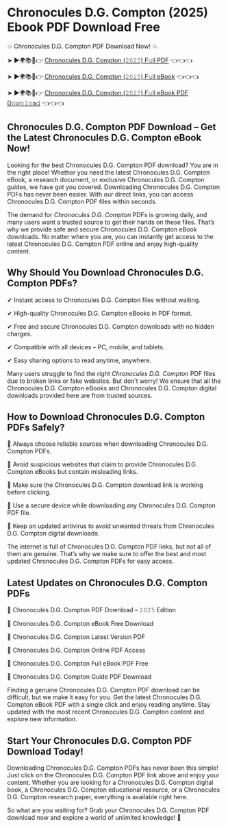 # Chronocules D.G. Compton (2025) Ebook PDF Download Free

💥 Chronocules D.G. Compton PDF Download Now! 💥

➤ ►🌍📚📱👉 [Chronocules D.G. Compton (𝟸𝟶𝟸𝟻) F𝚞ll PDF](https://getpdf.xyz/chronocules-d.g.-compton) 👈👈👈


➤ ►🌍📚📱👉 [Chronocules D.G. Compton (𝟸𝟶𝟸𝟻) F𝚞ll eBook](https://getpdf.xyz/chronocules-d.g.-compton) 👈👈👈


➤ ►🌍📚📱👉 [Chronocules D.G. Compton (𝟸𝟶𝟸𝟻) F𝚞ll eBook PDF D𝚘𝚠𝚗𝚕𝚘a𝚍](https://getpdf.xyz/chronocules-d.g.-compton) 👈👈👈


## Chronocules D.G. Compton PDF Download – Get the Latest Chronocules D.G. Compton eBook Now!

Looking for the best Chronocules D.G. Compton PDF download? You are in the right place! Whether you need the latest Chronocules D.G. Compton eBook, a research document, or exclusive Chronocules D.G. Compton guides, we have got you covered. Downloading Chronocules D.G. Compton PDFs has never been easier. With our direct links, you can access Chronocules D.G. Compton PDF files within seconds.

The demand for *Chronocules D.G. Compton* PDFs is growing daily, and many users want a trusted source to get their hands on these files. That’s why we provide safe and secure Chronocules D.G. Compton eBook downloads. No matter where you are, you can instantly get access to the latest Chronocules D.G. Compton PDF online and enjoy high-quality content.

## Why Should You Download Chronocules D.G. Compton PDFs?

✔ Instant access to Chronocules D.G. Compton files without waiting.

✔ High-quality Chronocules D.G. Compton eBooks in PDF format.

✔ Free and secure Chronocules D.G. Compton downloads with no hidden charges.

✔ Compatible with all devices – PC, mobile, and tablets.

✔ Easy sharing options to read anytime, anywhere.

Many users struggle to find the right *Chronocules D.G. Compton* PDF files due to broken links or fake websites. But don’t worry! We ensure that all the Chronocules D.G. Compton eBooks and Chronocules D.G. Compton digital downloads provided here are from trusted sources.

## How to Download Chronocules D.G. Compton PDFs Safely?

📌 Always choose reliable sources when downloading Chronocules D.G. Compton PDFs.

📌 Avoid suspicious websites that claim to provide Chronocules D.G. Compton eBooks but contain misleading links.

📌 Make sure the Chronocules D.G. Compton download link is working before clicking.

📌 Use a secure device while downloading any Chronocules D.G. Compton PDF file.

📌 Keep an updated antivirus to avoid unwanted threats from Chronocules D.G. Compton digital downloads.

The internet is full of Chronocules D.G. Compton PDF links, but not all of them are genuine. That’s why we make sure to offer the best and most updated Chronocules D.G. Compton PDFs for easy access.

## Latest Updates on Chronocules D.G. Compton PDFs

🔹 Chronocules D.G. Compton PDF Download – 𝟸𝟶𝟸𝟻 Edition

🔹 Chronocules D.G. Compton eBook Free Download

🔹 Chronocules D.G. Compton Latest Version PDF

🔹 Chronocules D.G. Compton Online PDF Access

🔹 Chronocules D.G. Compton Full eBook PDF Free

🔹 Chronocules D.G. Compton Guide PDF Download

Finding a genuine Chronocules D.G. Compton PDF download can be difficult, but we make it easy for you. Get the latest Chronocules D.G. Compton eBook PDF with a single click and enjoy reading anytime. Stay updated with the most recent Chronocules D.G. Compton content and explore new information.

## Start Your Chronocules D.G. Compton PDF Download Today!

Downloading Chronocules D.G. Compton PDFs has never been this simple! Just click on the Chronocules D.G. Compton PDF link above and enjoy your content. Whether you are looking for a Chronocules D.G. Compton digital book, a Chronocules D.G. Compton educational resource, or a Chronocules D.G. Compton research paper, everything is available right here.

So what are you waiting for? Grab your Chronocules D.G. Compton PDF download now and explore a world of unlimited knowledge! 🚀
